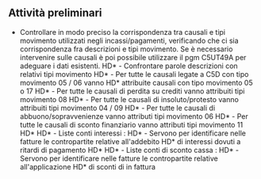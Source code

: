 ## Attività preliminari

- Controllare in modo preciso la corrispondenza tra causali e tipi movimento utilizzati negli incassi/pagamenti, verificando che ci sia corrispondenza fra descrizioni e tipi movimento. Se è necessario intervenire sulle causali è poi possibile utilizzare il pgm C5UT49A per adeguare i dati esistenti.
    HD*   - Confrontare parole descrizioni con relativi tipi movimento
    HD*     - Per tutte le causali legate a C5D con tipo movimento 05 / 06 vanno
    HD*       attribuite causali con tipo movimento 05 o 17
    HD*     - Per tutte le causali di perdita su crediti vanno attribuiti tipi movimento 08
    HD*     - Per tutte le causali di insoluto/protesto vanno attribuiti tipi movimento 04 / 09
    HD*     - Per tutte le causali di abbuono/sopravvenienze vanno attributi tipi movimento 06
    HD*     - Per tutte le causali di sconto finanziario vanno attributi tipi movimento 11
    HD*
    HD* - Liste conti interessi : 
    HD*   - Servono per identificare nelle fatture le contropartite relative all'addebito
    HD*     di interessi dovuti a ritardi di pagamento
    HD*
    HD* - Liste conti di sconto cassa : 
    HD*   - Servono per identificare nelle fatture le contropartite relative all'applicazione
    HD*     di sconti di in fattura
